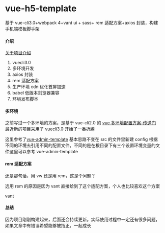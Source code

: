 # vue-h5-template

基于 vue-cli3.0+webpack 4+vant ui + sass+ rem 适配方案+axios 封装，构建手机端模板脚手架

#### 介绍

[关于项目介绍](https://segmentfault.com/a/1190000019275330)

1.  vuecli3.0
2.  多环境开发
3.  axios 封装
4.  rem 适配方案
5.  生产环境 cdn 优化首屏加速
6.  babel 低版本浏览器兼容
7.  环境发布脚本

#### 多环境

之前写过一个多环境的方案，是基于 vue-cli2.0 的 [vue 多环境配置方案-传送门](https://segmentfault.com/a/1190000019136606)
最近新的项目采用了 vuecli3.0 开始了一番折腾

这里参考了[vue-admin-template](https://github.com/PanJiaChen/vue-admin-template) 基本思路不变在 src 的文件里新建 config
根据不同的环境去引用不同的配置文件，不同的是在根目录下有三个设置环境变量的文件这里可以参考 vue-admin-template

#### rem 适配方案

还是那句话，用 vw 还是用 rem，这是个问题？

选用 rem 的原因是因为 vant 直接给到了这个适配方案，个人也比较喜欢这个方案

[vant](https://youzan.github.io/vant/#/zh-CN/quickstart)

#### 总结

因为项目刚刚构建起来，后面还会持续更新，实际使用过程中一定还有很多问题，如果文章中有错误希望能够被指正，一起成长

